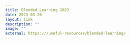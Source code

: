 ```yaml
---
title: Blended Learning 2023
date: 2023-03-26
layout: link
description: ""
image: ""
external: https:///useful-resources/blended-learning/
---
```






